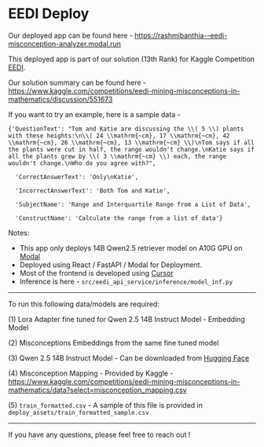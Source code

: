 # EEDI Deploy

Our deployed app can be found here - https://rashmibanthia--eedi-misconception-analyzer.modal.run

This deployed app is part of our solution (13th Rank) for Kaggle Competition [EEDI](https://www.kaggle.com/competitions/eedi-mining-misconceptions-in-mathematics/).

Our solution summary can be found here - https://www.kaggle.com/competitions/eedi-mining-misconceptions-in-mathematics/discussion/551673


If you want to try an example, here is a sample data - 

```
{'QuestionText': "Tom and Katie are discussing the \\( 5 \\) plants with these heights:\n\\( 24 \\mathrm{~cm}, 17 \\mathrm{~cm}, 42 \\mathrm{~cm}, 26 \\mathrm{~cm}, 13 \\mathrm{~cm} \\)\nTom says if all the plants were cut in half, the range wouldn't change.\nKatie says if all the plants grew by \\( 3 \\mathrm{~cm} \\) each, the range wouldn't change.\nWho do you agree with?",

  'CorrectAnswerText': 'Only\nKatie',

  'IncorrectAnswerText': 'Both Tom and Katie',

  'SubjectName': 'Range and Interquartile Range from a List of Data',

  'ConstructName': 'Calculate the range from a list of data'}
```

Notes:

- This app only deploys 14B Qwen2.5 retriever model on A10G GPU on [Modal](https://modal.com/)
- Deployed using React / FastAPI / Modal for Deployment.
- Most of the frontend is developed using [Cursor](https://cursor.com/)
- Inference is here - `src/eedi_api_service/inference/model_inf.py`


---

To run this following data/models are required:

(1) Lora Adapter fine tuned for Qwen 2.5 14B Instruct Model - Embedding Model

(2) Misconceptions Embeddings from the same fine tuned model

(3) Qwen 2.5 14B Instruct Model - Can be downloaded from [Hugging Face](https://huggingface.co/Qwen/Qwen2.5-14B-Instruct)

(4) Misconception Mapping - Provided by Kaggle - https://www.kaggle.com/competitions/eedi-mining-misconceptions-in-mathematics/data?select=misconception_mapping.csv

(5) `train_formatted.csv` - A sample of this file is provided in `deploy_assets/train_formatted_sample.csv`

---
If you have any questions, please feel free to reach out !



